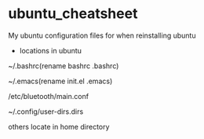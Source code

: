 # ubuntu_cheatsheet

My ubuntu configuration files for when reinstalling ubuntu

- locations in ubuntu

~/.bashrc(rename bashrc .bashrc)

~/.emacs(rename init.el .emacs)

/etc/bluetooth/main.conf

~/.config/user-dirs.dirs

others locate in home directory
